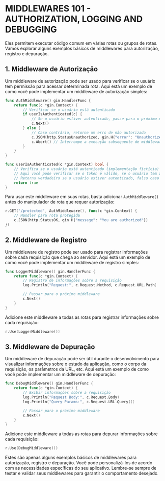 # MIDDLEWARES 101 - AUTHORIZATION, LOGGING AND DEBUGGING
Eles permitem executar código comum em várias rotas ou grupos de rotas. Vamos explorar alguns exemplos básicos de middlewares para autorização, registro e depuração.

## 1. Middleware de Autorização
Um middleware de autorização pode ser usado para verificar se o usuário tem permissão para acessar determinada rota. Aqui está um exemplo de como você pode implementar um middleware de autorização simples:

```go
func AuthMiddleware() gin.HandlerFunc {
    return func(c *gin.Context) {
        // Verificar se o usuário está autenticado
        if userIsAuthenticated(c) {
            // Se o usuário estiver autenticado, passe para o próximo middleware
            c.Next()
        } else {
            // Caso contrário, retorne um erro de não autorizado
            c.JSON(http.StatusUnauthorized, gin.H{"error": "Unauthorized"})
            c.Abort() // Interrompe a execução subsequente de middlewares e handlers
        }
    }
}

func userIsAuthenticated(c *gin.Context) bool {
    // Verifica se o usuário está autenticado (implementação fictícia)
    // Aqui você pode verificar se o token é válido, se o usuário tem as permissões adequadas, etc.
    // Retorna verdadeiro se o usuário estiver autenticado, falso caso contrário
    return true
}
```

Para usar este middleware em suas rotas, basta adicionar `AuthMiddleware()` antes do manipulador de rota que requer autorização:

```go
r.GET("/protected", AuthMiddleware(), func(c *gin.Context) {
    // Handler para rota protegida
    c.JSON(http.StatusOK, gin.H{"message": "You are authorized"})
})
```

## 2. Middleware de Registro
Um middleware de registro pode ser usado para registrar informações sobre cada requisição que chega ao servidor. Aqui está um exemplo de como você pode implementar um middleware de registro simples:

```go
func LoggerMiddleware() gin.HandlerFunc {
    return func(c *gin.Context) {
        // Registro de informações sobre a requisição
        log.Println("Request:", c.Request.Method, c.Request.URL.Path)

        // Passar para o próximo middleware
        c.Next()
    }
}
```

Adicione este middleware a todas as rotas para registrar informações sobre cada requisição:

```go
r.Use(LoggerMiddleware())
```

## 3. Middleware de Depuração
Um middleware de depuração pode ser útil durante o desenvolvimento para visualizar informações sobre o estado da aplicação, como o corpo da requisição, os parâmetros da URL, etc. Aqui está um exemplo de como você pode implementar um middleware de depuração:

```go
func DebugMiddleware() gin.HandlerFunc {
    return func(c *gin.Context) {
        // Exibir informações sobre a requisição
        log.Println("Request Body:", c.Request.Body)
        log.Println("Query Params:", c.Request.URL.Query())

        // Passar para o próximo middleware
        c.Next()
    }
}
```

Adicione este middleware a todas as rotas para depurar informações sobre cada requisição:

```go
r.Use(DebugMiddleware())
```

Estes são apenas alguns exemplos básicos de middlewares para autorização, registro e depuração. Você pode personalizá-los de acordo com as necessidades específicas do seu aplicativo. Lembre-se sempre de testar e validar seus middlewares para garantir o comportamento desejado.
